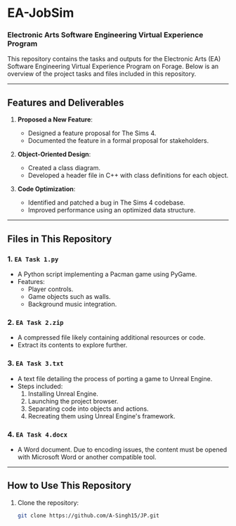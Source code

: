 # EA-JobSim

### Electronic Arts Software Engineering Virtual Experience Program

This repository contains the tasks and outputs for the Electronic Arts (EA) Software Engineering Virtual Experience Program on Forage. Below is an overview of the project tasks and files included in this repository.

---

## Features and Deliverables

1. **Proposed a New Feature**:
    - Designed a feature proposal for The Sims 4.
    - Documented the feature in a formal proposal for stakeholders.

2. **Object-Oriented Design**:
    - Created a class diagram.
    - Developed a header file in C++ with class definitions for each object.

3. **Code Optimization**:
    - Identified and patched a bug in The Sims 4 codebase.
    - Improved performance using an optimized data structure.

---

## Files in This Repository

### **1. `EA Task 1.py`**
- A Python script implementing a Pacman game using PyGame.
- Features:
    - Player controls.
    - Game objects such as walls.
    - Background music integration.

### **2. `EA Task 2.zip`**
- A compressed file likely containing additional resources or code.
- Extract its contents to explore further.

### **3. `EA Task 3.txt`**
- A text file detailing the process of porting a game to Unreal Engine.
- Steps included:
    1. Installing Unreal Engine.
    2. Launching the project browser.
    3. Separating code into objects and actions.
    4. Recreating them using Unreal Engine's framework.

### **4. `EA Task 4.docx`**
- A Word document. Due to encoding issues, the content must be opened with Microsoft Word or another compatible tool.

---

## How to Use This Repository

1. Clone the repository:
   ```bash
   git clone https://github.com/A-Singh15/JP.git
